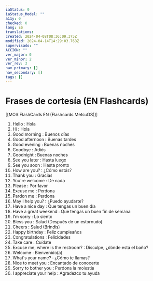 ```yaml
---
iaStatus: 0
iaStatus_Model: ""
a11y: 0
checked: 0
lang: ES
translations: 
created: 2024-04-08T08:36:09.375Z
modified: 2024-04-14T14:29:03.768Z
supervisado: ""
ACCION: ""
ver_major: 0
ver_minor: 2
ver_rev: 3
nav_primary: []
nav_secondary: []
tags: []
---
```

# Frases de cortesía  (EN Flashcards)

[[MOS FlashCards EN (Flashcards MetsuOS)]]

1. Hello : Hola
2. Hi : Hola
3. Good morning : Buenos días
4. Good afternoon : Buenas tardes
5. Good evening : Buenas noches
6. Goodbye : Adiós
7. Goodnight : Buenas noches
8. See you later : Hasta luego
9. See you soon : Hasta pronto
10. How are you? : ¿Cómo estás?
11. Thank you : Gracias
12. You're welcome : De nada
13. Please : Por favor
14. Excuse me : Perdona
15. Pardon me : Perdona
16. May I help you? : ¿Puedo ayudarte?
17. Have a nice day : Que tengas un buen día
18. Have a great weekend : Que tengas un buen fin de semana
19. I'm sorry : Lo siento
20. Bless you : Salud (Después de un estornudo)
21. Cheers : Salud (Brindis)
22. Happy birthday : Feliz cumpleaños
23. Congratulations : Felicidades
24. Take care : Cuídate
25. Excuse me, where is the restroom? : Disculpe, ¿dónde está el baño?
26. Welcome : Bienvenido(a)
27. What's your name? : ¿Cómo te llamas?
28. Nice to meet you : Encantado de conocerte
29. Sorry to bother you : Perdona la molestia
30. I appreciate your help : Agradezco tu ayuda
